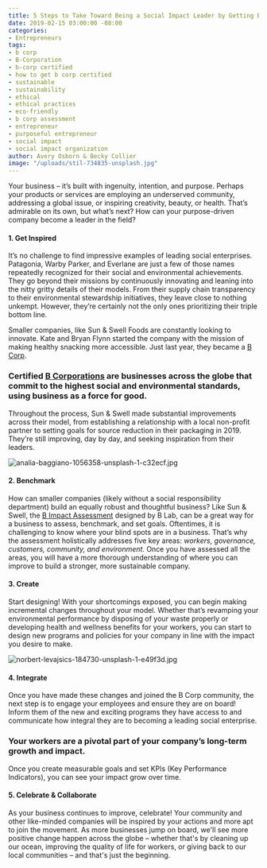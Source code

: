 ```yaml
---
title: 5 Steps to Take Toward Being a Social Impact Leader by Getting B Corp Certified
date: 2019-02-15 03:00:00 -08:00
categories:
- Entrepreneurs
tags:
- b corp
- B-Corporation
- b-corp certified
- how to get b corp certified
- sustainable
- sustainability
- ethical
- ethical practices
- eco-friendly
- b corp assessment
- entrepreneur
- purposeful entrepreneur
- social impact
- social impact organization
author: Avery Osborn & Becky Collier
image: "/uploads/stil-734835-unsplash.jpg"
---
```


Your business – it’s built with ingenuity, intention, and purpose. Perhaps your products or services are employing an underserved community, addressing a global issue, or inspiring creativity, beauty, or health. That’s admirable on its own, but what’s next? How can your purpose-driven company become a leader in the field? 
 
#### 1. Get Inspired
 
It’s no challenge to find impressive examples of leading social enterprises. Patagonia, Warby Parker, and Everlane are just a few of those names repeatedly recognized for their social and environmental achievements. They go beyond their missions by continuously innovating and leaning into the nitty gritty details of their models. From their supply chain transparency to their environmental stewardship initiatives, they leave close to nothing unkempt. However, they’re certainly not the only ones prioritizing their triple bottom line. 
 
Smaller companies, like Sun & Swell Foods are constantly looking to innovate. Kate and Bryan Flynn started the company with the mission of making healthy snacking more accessible. Just last year, they became a [B Corp](https://bcorporation.net/). 

### Certified [B Corporations](https://bcorporation.net/) are businesses across the globe that commit to the highest social and environmental standards, using business as a force for good. 

Throughout the process, Sun & Swell made substantial improvements across their model, from establishing a relationship with a local non-profit partner to setting goals for source reduction in their packaging in 2019. They’re still improving, day by day, and seeking inspiration from their leaders. 

![analia-baggiano-1056358-unsplash-1-c32ecf.jpg](/uploads/analia-baggiano-1056358-unsplash-1-c32ecf.jpg)
 
#### 2. Benchmark 

How can smaller companies (likely without a social responsibility department) build an equally robust and thoughtful business? Like Sun & Swell, the [B Impact Assessment](https://bimpactassessment.net/) designed by B Lab, can be a great way for a business to assess, benchmark, and set goals. Oftentimes, it is challenging to know where your blind spots are in a business. That’s why the assessment holistically addresses five key areas: _workers, governance, customers, community, and environment._ Once you have assessed all the areas, you will have a more thorough understanding of where you can improve to build a stronger, more sustainable company. 

#### 3. Create 
 
Start designing! With your shortcomings exposed, you can begin making incremental changes throughout your model. Whether that’s revamping your environmental performance by disposing of your waste properly or developing health and wellness benefits for your workers, you can start to design new programs and policies for your company in line with the impact you desire to make. 

![norbert-levajsics-184730-unsplash-1-e49f3d.jpg](/uploads/norbert-levajsics-184730-unsplash-1-e49f3d.jpg)

#### 4. Integrate 
 
Once you have made these changes and joined the B Corp community, the next step is to engage your employees and ensure they are on board! Inform them of the new and exciting programs they have access to and communicate how integral they are to becoming a leading social enterprise. 

### Your workers are a pivotal part of your company’s long-term growth and impact. 

Once you create measurable goals and set KPIs (Key Performance Indicators), you can see your impact grow over time.

#### 5. Celebrate & Collaborate 
 
As your business continues to improve, celebrate! Your community and other like-minded companies will be inspired by your actions and more apt to join the movement. As more businesses jump on board, we'll see more positive change happen across the globe – whether that's by cleaning up our ocean, improving the quality of life for workers, or giving back to our local communities – and that's just the beginning.